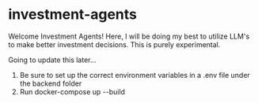# investment-agents

Welcome Investment Agents! Here, I will be doing my best to utilize LLM's to make better investment decisions. This is purely experimental. 

Going to update this later...

1. Be sure to set up the correct environment variables in a .env file under the backend folder
2. Run docker-compose up --build



